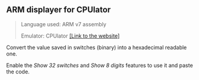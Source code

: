 ## ARM displayer for CPUlator

> Language used: ARM v7 assembly
> 
> Emulator: CPUlator [[Link to the website]](https://cpulator.01xz.net/?sys=arm)

Convert the value saved in switches (binary) into a hexadecimal readable one.

Enable the *Show 32 switches* and  *Show 8 digits* features to use it and paste the code.
